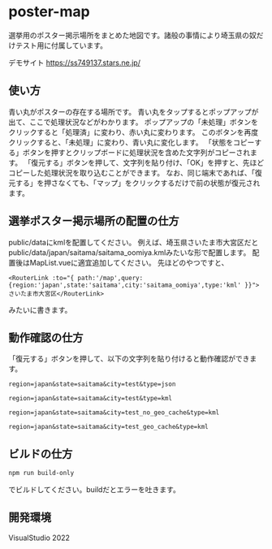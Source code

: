 # poster-map

選挙用のポスター掲示場所をまとめた地図です。諸般の事情により埼玉県の奴だけテスト用に付属しています。

デモサイト
https://ss749137.stars.ne.jp/

## 使い方

青い丸がポスターの存在する場所です。
青い丸をタップするとポップアップが出て、ここで処理状況などがわかります。
ポップアップの「未処理」ボタンをクリックすると「処理済」に変わり、赤い丸に変わります。
このボタンを再度クリックすると、「未処理」に変わり、青い丸に変化します。
「状態をコピーする」ボタンを押すとクリップボードに処理状況を含めた文字列がコピーされます。
「復元する」ボタンを押して、文字列を貼り付け、「OK」を押すと、先ほどコピーした処理状況を取り込むことができます。
なお、同じ端末であれば、「復元する」を押さなくても、「マップ」をクリックするだけで前の状態が復元されます。

## 選挙ポスター掲示場所の配置の仕方

public/dataにkmlを配置してください。
例えば、埼玉県さいたま市大宮区だとpublic/data/japan/saitama/saitama_oomiya.kmlみたいな形で配置します。
配置後はMapList.vueに適宜追加してください。
先ほどのやつですと、

```
<RouterLink :to="{ path:'/map',query:{region:'japan',state:'saitama',city:'saitama_oomiya',type:'kml' }}">さいたま市大宮区</RouterLink>
```

みたいに書きます。

## 動作確認の仕方

「復元する」ボタンを押して、以下の文字列を貼り付けると動作確認ができます。

```
region=japan&state=saitama&city=test&type=json
```

```
region=japan&state=saitama&city=test&type=kml
```

```
region=japan&state=saitama&city=test_no_geo_cache&type=kml
```

```
region=japan&state=saitama&city=test_geo_cache&type=kml
```

## ビルドの仕方

```sh
npm run build-only
```

でビルドしてください。buildだとエラーを吐きます。

## 開発環境

VisualStudio 2022
